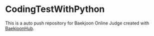 # CodingTestWithPython
This is a auto push repository for Baekjoon Online Judge created with [BaekjoonHub](https://github.com/BaekjoonHub/BaekjoonHub).
